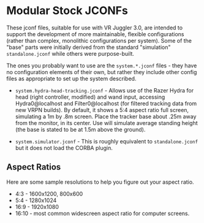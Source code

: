 Modular Stock JCONFs
====================

These jconf files, suitable for use with VR Juggler 3.0, are intended to support the development of more maintainable, flexible configurations (rather than complex, monolithic configurations per system).  Some of the "base" parts were initially derived from the standard "simulation" `standalone.jconf` while others were purpose-built.

The ones you probably want to use are the `system.*.jconf` files - they have no configuration elements of their own, but rather they include other config files as appropriate to set up the system described.

- `system.hydra-head-tracking.jconf` - Allows use of the Razer Hydra for head (right controller, modified) and wand input, accessing Hydra0@localhost and Filter0@localhost (for filtered tracking data from new VRPN builds). By default, it shows a 5:4 aspect ratio full screen, simulating a 1m by .8m screen. Place the tracker base about .25m away from the monitor, in its center. Use will simulate average standing height (the base is stated to be at 1.5m above the ground).

- `system.simulator.jconf` - This is roughly equivalent to `standalone.jconf` but it does not load the CORBA plugin.

Aspect Ratios
-------------

Here are some sample resolutions to help you figure out your aspect ratio.

- 4:3 - 1600x1200, 800x600
- 5:4 - 1280x1024
- 16:9 - 1920x1080
- 16:10 - most common widescreen aspect ratio for computer screens.
